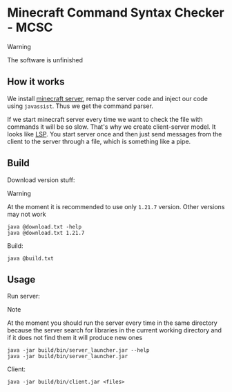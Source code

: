 # Minecraft Command Syntax Checker - MCSC

> [!WARNING]
> The software is unfinished

## How it works

We install [minecraft server](https://www.minecraft.net/en-us/download/server),
remap the server code and inject our code using `javassist`. Thus we get the
command parser.

If we start minecraft server every time we want to check the file with
commands it will be so slow. That's why we create client-server model.
It looks like [LSP](https://en.wikipedia.org/wiki/Language_Server_Protocol).
You start server once and then just send messages from the client to the server
through a file, which is something like a pipe.

## Build

Download version stuff:

> [!WARNING]
> At the moment it is recommended to use only `1.21.7` version.
> Other versions may not work

``` console
java @download.txt -help
java @download.txt 1.21.7
```

Build:
``` console
java @build.txt
```

## Usage

Run server:

> [!NOTE]
> At the moment you should run the server every time in the same directory
> because the server search for libraries in the current working directory
> and if it does not find them it will produce new ones

``` console
java -jar build/bin/server_launcher.jar --help
java -jar build/bin/server_launcher.jar
```

Client:
``` console
java -jar build/bin/client.jar <files>
```
